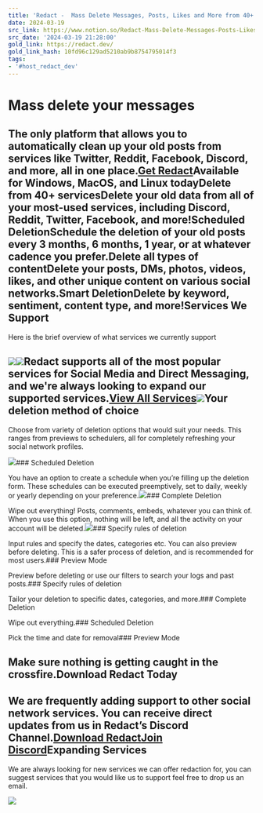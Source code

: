 ```yaml
---
title: 'Redact -  Mass Delete Messages, Posts, Likes and More from 40+ Services '
date: 2024-03-19
src_link: https://www.notion.so/Redact-Mass-Delete-Messages-Posts-Likes-and-More-from-40-Services-0743498380e54c898c893000b24c2f4f
src_date: '2024-03-19 21:28:00'
gold_link: https://redact.dev/
gold_link_hash: 10fd96c129ad5210ab9b8754795014f3
tags:
- '#host_redact_dev'
---
```


Mass delete your messages
=========================

The only platform that allows you to automatically clean up your old posts from services like Twitter, Reddit, Facebook, Discord, and more, all in one place.[Get Redact](/download)Available for Windows, MacOS, and Linux todayDelete from 40+ servicesDelete your old data from all of your most-used services, including Discord, Reddit, Twitter, Facebook, and more!Scheduled DeletionSchedule the deletion of your old posts every 3 months, 6 months, 1 year, or at whatever cadence you prefer.Delete all types of contentDelete your posts, DMs, photos, videos, likes, and other unique content on various social networks.Smart DeletionDelete by keyword, sentiment, content type, and more!Services We Support
-------------------

Here is the brief overview of what services we currently support

![](/images/svgs/redacting.svg)![](/images/appicon.png)Redact supports all of the most popular services for Social Media and Direct Messaging,
 and we're always looking to expand our supported services.[View All Services](/services)![](/images/svgs/delete_with_x.svg)Your deletion method of choice
------------------------------

Choose from variety of deletion options that would suit your needs. This ranges from previews to schedulers, all for completely refreshing your social network profiles.

![](/images/svgs/calendar.svg)### Scheduled Deletion

You have an option to create a schedule when you’re filling up the deletion form. These schedules can be executed preemptively, set to daily, weekly or yearly depending on your preference.![](/images/svgs/trash.svg)### Complete Deletion

Wipe out everything! Posts, comments, embeds, whatever you can think of. When you use this option, nothing will be left, and all the activity on your account will be deleted.![](/images/svgs/lines.svg)### Specify rules of deletion

Input rules and specify the dates, categories etc. You can also preview before deleting. This is a safer process of deletion, and is recommended for most users.### Preview Mode

Preview before deleting or use our filters to search your logs and past posts.### Specify rules of deletion

Tailor your deletion to specific dates, categories, and more.### Complete Deletion

Wipe out everything.### Scheduled Deletion

Pick the time and date for removal### Preview Mode

Make sure nothing is getting caught in the crossfire.Download Redact Today
---------------------

We are frequently adding support to other social network services. You can receive direct updates from us in Redact’s Discord Channel.[Download Redact](/download)[Join Discord](https://redact.dev/discord)Expanding Services
------------------

We are always looking for new services we can offer redaction for, you can suggest services that you would like us to support feel free to drop us an email.

![](/images/mobile-android2.png)